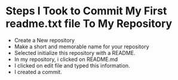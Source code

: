 # Steps I Took to Commit My First readme.txt file To My Repository
- Create a New repository
- Make a short and memorable name for your repository
- Selected initialize this repository with a README.
- In my repository, i clicked on README.md
- I clicked on edit file and typed this information.
- I created a commit.
